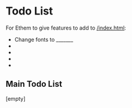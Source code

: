 # Todo List

For Ethem to give features to add to [/index.html](/index.html):

* Change fonts to _______
* 
* 
* 
* 


## Main Todo List

[empty]
